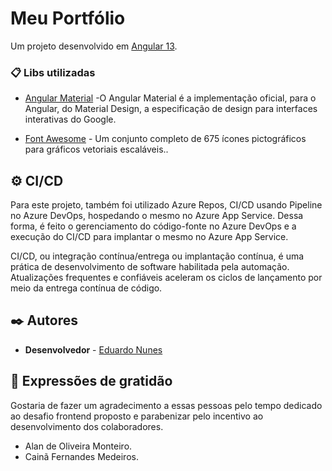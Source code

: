# Meu Portfólio

Um projeto desenvolvido em [Angular 13](https://angular.io/).  

### 📋 Libs utilizadas

* [Angular Material](https://material.angular.io/) -O Angular Material é a implementação oficial, para o Angular, do Material Design, a especificação de design para interfaces interativas do Google.

* [Font Awesome](https://www.npmjs.com/package/font-awesome) - Um conjunto completo de 675 ícones pictográficos para gráficos vetoriais escaláveis..

## ⚙️ CI/CD

Para este projeto, também foi utilizado Azure Repos, CI/CD usando Pipeline no Azure DevOps, hospedando o mesmo no Azure App Service. Dessa forma, é feito o gerenciamento do código-fonte no Azure DevOps e a execução do CI/CD para implantar o mesmo no Azure App Service.

CI/CD, ou integração contínua/entrega ou implantação contínua, é uma prática de desenvolvimento de software habilitada pela automação. Atualizações frequentes e confiáveis aceleram os ciclos de lançamento por meio da entrega contínua de código.

## ✒️ Autores

* **Desenvolvedor** - [Eduardo Nunes](github.com/eduardo-n)

## 🎁 Expressões de gratidão

Gostaria de fazer um agradecimento a essas pessoas pelo tempo dedicado ao desafio frontend proposto e parabenizar pelo incentivo ao desenvolvimento dos colaboradores.

* Alan de Oliveira Monteiro.
* Cainã Fernandes Medeiros.
